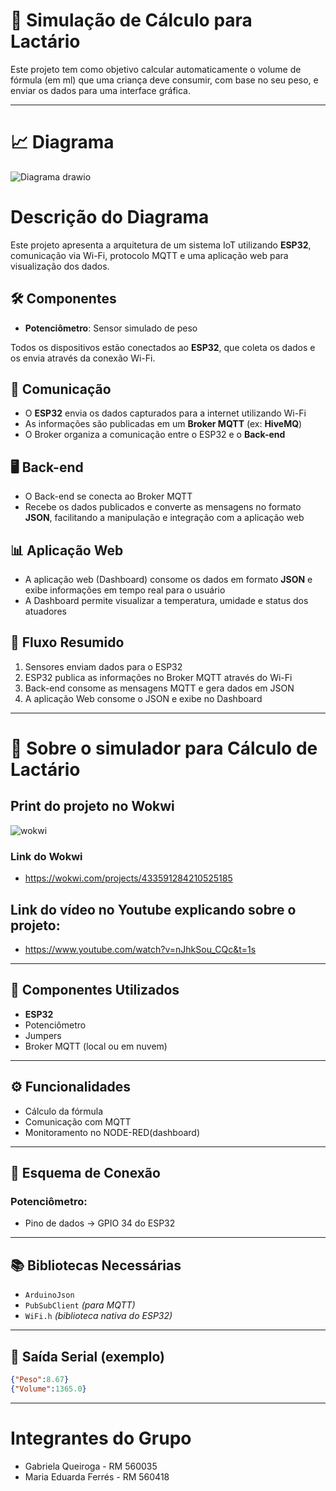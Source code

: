 # 🍼 Simulação de Cálculo para Lactário

Este projeto tem como objetivo calcular automaticamente o volume de fórmula (em ml) que uma criança deve consumir, com base no seu peso, e enviar os dados para uma interface gráfica.

---

# 📈 Diagrama

![Diagrama drawio](https://github.com/user-attachments/assets/7282e698-23e7-44bd-bb89-181766b35116)

# Descrição do Diagrama

Este projeto apresenta a arquitetura de um sistema IoT utilizando **ESP32**, comunicação via Wi-Fi, protocolo MQTT e uma aplicação web para visualização dos dados.

## 🛠️ Componentes

- **Potenciômetro**: Sensor simulado de peso

Todos os dispositivos estão conectados ao **ESP32**, que coleta os dados e os envia através da conexão Wi-Fi.

## 🔗 Comunicação

- O **ESP32** envia os dados capturados para a internet utilizando Wi-Fi  
- As informações são publicadas em um **Broker MQTT** (ex: **HiveMQ**)  
- O Broker organiza a comunicação entre o ESP32 e o **Back-end**

## 🖥️ Back-end

- O Back-end se conecta ao Broker MQTT  
- Recebe os dados publicados e converte as mensagens no formato **JSON**, facilitando a manipulação e integração com a aplicação web

## 📊 Aplicação Web

- A aplicação web (Dashboard) consome os dados em formato **JSON** e exibe informações em tempo real para o usuário  
- A Dashboard permite visualizar a temperatura, umidade e status dos atuadores  

## 🔁 Fluxo Resumido

1. Sensores enviam dados para o ESP32  
2. ESP32 publica as informações no Broker MQTT através do Wi-Fi  
3. Back-end consome as mensagens MQTT e gera dados em JSON  
4. A aplicação Web consome o JSON e exibe no Dashboard

---

# 🍼 Sobre o simulador para Cálculo de Lactário

## Print do projeto no Wokwi

![wokwi](https://github.com/user-attachments/assets/5ebebccd-003c-4c41-9282-eb148505749a)


### Link do Wokwi

- https://wokwi.com/projects/433591284210525185


## Link do vídeo no Youtube explicando sobre o projeto:

- https://www.youtube.com/watch?v=nJhkSou_CQc&t=1s

---

## 🧰 Componentes Utilizados

- **ESP32**  
- Potenciômetro  
- Jumpers  
- Broker MQTT (local ou em nuvem)

---

## ⚙️ Funcionalidades

- Cálculo da fórmula
- Comunicação com MQTT
- Monitoramento no NODE-RED(dashboard)

---

## 🔌 Esquema de Conexão

### Potenciômetro:
- Pino de dados →  GPIO 34 do ESP32
---

## 📚 Bibliotecas Necessárias

- `ArduinoJson`   
- `PubSubClient` *(para MQTT)*  
- `WiFi.h` *(biblioteca nativa do ESP32)*

---

## 📡 Saída Serial (exemplo)

```json
{"Peso":8.67}
{"Volume":1365.0}
```

---

# Integrantes do Grupo

- Gabriela Queiroga - RM 560035  
- Maria Eduarda Ferrés - RM 560418
